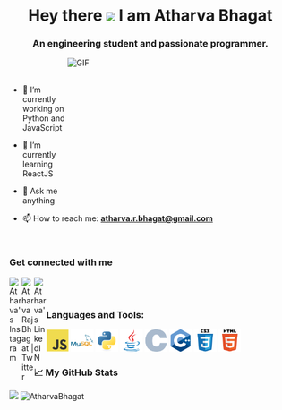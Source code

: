 <h1 align="center">Hey there <img src="https://media.giphy.com/media/hvRJCLFzcasrR4ia7z/giphy.gif" width="25px"> I am Atharva Bhagat</h1>
<h3 align="center">An engineering student and passionate programmer.</h3>
<img align="right" alt="GIF" src="https://github.com/abhisheknaiidu/abhisheknaiidu/blob/master/code.gif?raw=true" width="400" height="270" /> 

<br/><br/>

- 🔭 I’m currently working on Python and JavaScript
 
- 🌱 I’m currently learning ReactJS

- 💬 Ask me anything 

- 📫 How to reach me: **atharva.r.bhagat@gmail.com**
<br/>
<h3>Get connected with me</h3>

<a href="https://instagram.com/ath.ar.va" target="blank">
  <img align="left" alt="Atharva's Instagram" width="22px" src="https://cdn.jsdelivr.net/npm/simple-icons@3.0.1/icons/instagram.svg" />
</a>
<a href="https://twitter.com/AtharvaRBhagat" target="blank">
  <img align="left" alt="Atharva Raj Bhagat | Twitter" width="22px" src="https://raw.githubusercontent.com/peterthehan/peterthehan/master/assets/twitter.svg" />
</a>
<a href=https:"//www.linkedin.com/in/atharva-raj-bhagat-365a8a194/" target="blank">
  <img align="left" alt="Atharva's LinkedIN" width="22px" src="https://raw.githubusercontent.com/peterthehan/peterthehan/master/assets/linkedin.svg" />
</a>
<br />
<br/>
<h3>Languages and Tools:  </h3>
<p>
<img src="https://raw.githubusercontent.com/devicons/devicon/master/icons/javascript/javascript-original.svg" alt="javascript" width="40" height="40"/>  
<img src="https://raw.githubusercontent.com/devicons/devicon/master/icons/mysql/mysql-original-wordmark.svg" alt="mysql" width="40" height="40"/>  
<img src="https://raw.githubusercontent.com/devicons/devicon/master/icons/python/python-original.svg" alt="python" width="40" height="40"/> 
<img src="https://raw.githubusercontent.com/devicons/devicon/master/icons/java/java-original.svg" alt="java" width="40" height="40"/> 
<img src="https://raw.githubusercontent.com/devicons/devicon/master/icons/c/c-original.svg" alt="c" width="40" height="40"/> 
<img src="https://raw.githubusercontent.com/devicons/devicon/master/icons/cplusplus/cplusplus-original.svg" alt="cplusplus" width="40" height="40"/> 
<img src="https://raw.githubusercontent.com/devicons/devicon/master/icons/css3/css3-original-wordmark.svg" alt="css3" width="40" height="40"/> 
<img src="https://raw.githubusercontent.com/devicons/devicon/master/icons/html5/html5-original-wordmark.svg" alt="html5" width="40" height="40"/>
</p>



<h3>📈 My GitHub Stats</h3>
<p>
<img src="https://github-readme-stats.vercel.app/api/top-langs?username=AtharvaBhagat&show_icons=true&theme=dark&locale=en&layout=compact alt="AtharvaBhagat"/>
<img src="https://github-readme-stats.vercel.app/api?username=AtharvaBhagat&show_icons=true&theme=dark&locale=en" alt="AtharvaBhagat" />
 </p>
  

